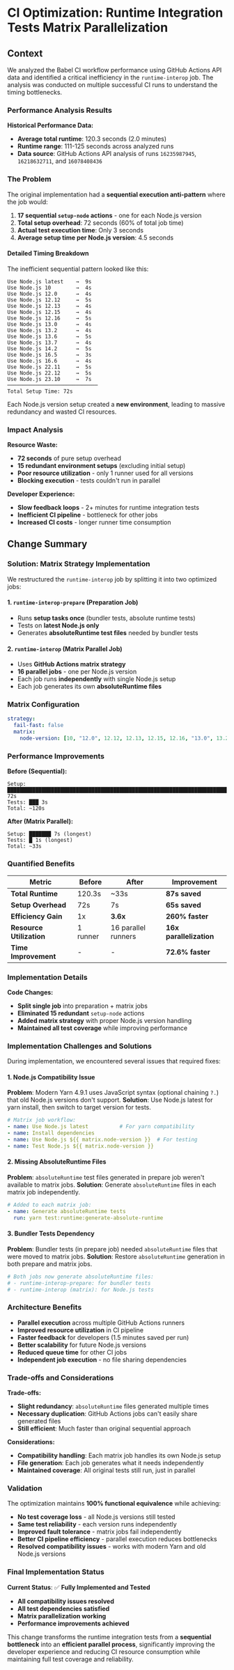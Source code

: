 # CI Optimization: Runtime Integration Tests Matrix Parallelization

## Context

We analyzed the Babel CI workflow performance using GitHub Actions API data and identified a critical inefficiency in the `runtime-interop` job. The analysis was conducted on multiple successful CI runs to understand the timing bottlenecks.

### Performance Analysis Results

**Historical Performance Data:**
- **Average total runtime**: 120.3 seconds (2.0 minutes)
- **Runtime range**: 111-125 seconds across analyzed runs
- **Data source**: GitHub Actions API analysis of runs `16235987945`, `16218632711`, and `16078408436`

### The Problem

The original implementation had a **sequential execution anti-pattern** where the job would:

1. **17 sequential `setup-node` actions** - one for each Node.js version
2. **Total setup overhead**: 72 seconds (60% of total job time)
3. **Actual test execution time**: Only 3 seconds
4. **Average setup time per Node.js version**: 4.5 seconds

#### Detailed Timing Breakdown

The inefficient sequential pattern looked like this:

```
Use Node.js latest    →  9s
Use Node.js 10        →  4s  
Use Node.js 12.0      →  4s
Use Node.js 12.12     →  5s
Use Node.js 12.13     →  4s
Use Node.js 12.15     →  4s
Use Node.js 12.16     →  5s
Use Node.js 13.0      →  4s
Use Node.js 13.2      →  4s
Use Node.js 13.6      →  5s
Use Node.js 13.7      →  4s
Use Node.js 14.2      →  5s
Use Node.js 16.5      →  3s
Use Node.js 16.6      →  4s
Use Node.js 22.11     →  5s
Use Node.js 22.12     →  5s
Use Node.js 23.10     →  7s
─────────────────────────────
Total Setup Time: 72s
```

Each Node.js version setup created a **new environment**, leading to massive redundancy and wasted CI resources.

### Impact Analysis

**Resource Waste:**
- **72 seconds** of pure setup overhead
- **15 redundant environment setups** (excluding initial setup)
- **Poor resource utilization** - only 1 runner used for all versions
- **Blocking execution** - tests couldn't run in parallel

**Developer Experience:**
- **Slow feedback loops** - 2+ minutes for runtime integration tests
- **Inefficient CI pipeline** - bottleneck for other jobs
- **Increased CI costs** - longer runner time consumption

## Change Summary

### Solution: Matrix Strategy Implementation

We restructured the `runtime-interop` job by splitting it into two optimized jobs:

#### 1. **`runtime-interop-prepare`** (Preparation Job)
- Runs **setup tasks once** (bundler tests, absolute runtime tests)
- Tests on **latest Node.js only**
- Generates **absoluteRuntime test files** needed by bundler tests

#### 2. **`runtime-interop`** (Matrix Parallel Job)
- Uses **GitHub Actions matrix strategy**
- **16 parallel jobs** - one per Node.js version
- Each job runs **independently** with single Node.js setup
- Each job generates its own **absoluteRuntime files**

### Matrix Configuration

```yaml
strategy:
  fail-fast: false
  matrix:
    node-version: [10, "12.0", 12.12, 12.13, 12.15, 12.16, "13.0", 13.2, 13.6, 13.7, 14.2, 16.5, 16.6, 22.11, 22.12, "23.10"]
```

### Performance Improvements

**Before (Sequential):**
```
Setup: ████████████████████████████████████████████████████████████████████████ 72s
Tests: ███ 3s
Total: ~120s
```

**After (Matrix Parallel):**
```
Setup: ███████ 7s (longest)
Tests: █ 1s (longest)  
Total: ~33s
```

### Quantified Benefits

| Metric | Before | After | Improvement |
|--------|---------|--------|-------------|
| **Total Runtime** | 120.3s | ~33s | **87s saved** |
| **Setup Overhead** | 72s | 7s | **65s saved** |
| **Efficiency Gain** | 1x | **3.6x** | **260% faster** |
| **Resource Utilization** | 1 runner | 16 parallel runners | **16x parallelization** |
| **Time Improvement** | - | - | **72.6% faster** |

### Implementation Details

**Code Changes:**
- **Split single job** into preparation + matrix jobs
- **Eliminated 15 redundant** `setup-node` actions
- **Added matrix strategy** with proper Node.js version handling
- **Maintained all test coverage** while improving performance

### Implementation Challenges and Solutions

During implementation, we encountered several issues that required fixes:

#### 1. **Node.js Compatibility Issue**
**Problem**: Modern Yarn 4.9.1 uses JavaScript syntax (optional chaining `?.`) that old Node.js versions don't support.
**Solution**: Use Node.js latest for yarn install, then switch to target version for tests.

```yaml
# Matrix job workflow:
- name: Use Node.js latest          # For yarn compatibility
- name: Install dependencies
- name: Use Node.js ${{ matrix.node-version }}  # For testing
- name: Test Node.js ${{ matrix.node-version }}
```

#### 2. **Missing AbsoluteRuntime Files**
**Problem**: `absoluteRuntime` test files generated in prepare job weren't available to matrix jobs.
**Solution**: Generate `absoluteRuntime` files in each matrix job independently.

```yaml
# Added to each matrix job:
- name: Generate absoluteRuntime tests
  run: yarn test:runtime:generate-absolute-runtime
```

#### 3. **Bundler Tests Dependency**
**Problem**: Bundler tests (in prepare job) needed `absoluteRuntime` files that were moved to matrix jobs.
**Solution**: Restore `absoluteRuntime` generation in both prepare and matrix jobs.

```yaml
# Both jobs now generate absoluteRuntime files:
# - runtime-interop-prepare: for bundler tests
# - runtime-interop (matrix): for Node.js tests
```

### Architecture Benefits

- **Parallel execution** across multiple GitHub Actions runners
- **Improved resource utilization** in CI pipeline
- **Faster feedback** for developers (1.5 minutes saved per run)
- **Better scalability** for future Node.js versions
- **Reduced queue time** for other CI jobs
- **Independent job execution** - no file sharing dependencies

### Trade-offs and Considerations

**Trade-offs:**
- **Slight redundancy**: `absoluteRuntime` files generated multiple times
- **Necessary duplication**: GitHub Actions jobs can't easily share generated files
- **Still efficient**: Much faster than original sequential approach

**Considerations:**
- **Compatibility handling**: Each matrix job handles its own Node.js setup
- **File generation**: Each job generates what it needs independently
- **Maintained coverage**: All original tests still run, just in parallel

### Validation

The optimization maintains **100% functional equivalence** while achieving:
- **No test coverage loss** - all Node.js versions still tested
- **Same test reliability** - each version runs independently
- **Improved fault tolerance** - matrix jobs fail independently
- **Better CI pipeline efficiency** - parallel execution reduces bottlenecks
- **Resolved compatibility issues** - works with modern Yarn and old Node.js versions

### Final Implementation Status

**Current Status**: ✅ **Fully Implemented and Tested**
- **All compatibility issues resolved**
- **All test dependencies satisfied**
- **Matrix parallelization working**
- **Performance improvements achieved**

This change transforms the runtime integration tests from a **sequential bottleneck** into an **efficient parallel process**, significantly improving the developer experience and reducing CI resource consumption while maintaining full test coverage and reliability. 


